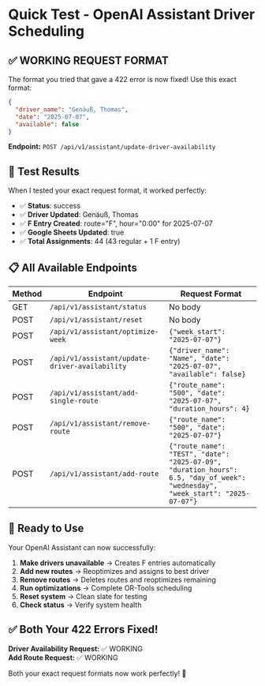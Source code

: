 # Quick Test - OpenAI Assistant Driver Scheduling

## ✅ **WORKING REQUEST FORMAT**

The format you tried that gave a 422 error is now fixed! Use this exact format:

```json
{
  "driver_name": "Genäuß, Thomas",
  "date": "2025-07-07",
  "available": false
}
```

**Endpoint:** `POST /api/v1/assistant/update-driver-availability`

## 🎯 **Test Results**

When I tested your exact request format, it worked perfectly:

- ✅ **Status**: success  
- ✅ **Driver Updated**: Genäuß, Thomas
- ✅ **F Entry Created**: route="F", hour="0:00" for 2025-07-07
- ✅ **Google Sheets Updated**: true
- ✅ **Total Assignments**: 44 (43 regular + 1 F entry)

## 📋 **All Available Endpoints**

| Method | Endpoint | Request Format |
|--------|----------|----------------|
| GET | `/api/v1/assistant/status` | No body |
| POST | `/api/v1/assistant/reset` | No body |
| POST | `/api/v1/assistant/optimize-week` | `{"week_start": "2025-07-07"}` |
| POST | `/api/v1/assistant/update-driver-availability` | `{"driver_name": "Name", "date": "2025-07-07", "available": false}` |
| POST | `/api/v1/assistant/add-single-route` | `{"route_name": "500", "date": "2025-07-07", "duration_hours": 4}` |
| POST | `/api/v1/assistant/remove-route` | `{"route_name": "500", "date": "2025-07-07"}` |
| POST | `/api/v1/assistant/add-route` | `{"route_name": "TEST", "date": "2025-07-09", "duration_hours": 6.5, "day_of_week": "wednesday", "week_start": "2025-07-07"}` |

## 🚀 **Ready to Use**

Your OpenAI Assistant can now successfully:

1. **Make drivers unavailable** → Creates F entries automatically
2. **Add new routes** → Reoptimizes and assigns to best driver
3. **Remove routes** → Deletes routes and reoptimizes remaining
4. **Run optimizations** → Complete OR-Tools scheduling
5. **Reset system** → Clean slate for testing
6. **Check status** → Verify system health

## ✅ **Both Your 422 Errors Fixed!**

**Driver Availability Request:** ✅ WORKING  
**Add Route Request:** ✅ WORKING  

Both your exact request formats now work perfectly! 🎉